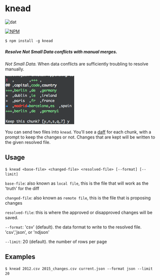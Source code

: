 # knead

![dat](http://img.shields.io/badge/Development%20sponsored%20by-dat-green.svg?style=flat)

[![NPM](https://nodei.co/npm/knead.png?global=true)](https://nodei.co/npm/knead/)

```
$ npm install -g knead
```

##### Resolve Not Small Data conflicts with manual merges.

*Not Small Data.*  When data conflicts are sufficiently troubling to resolve manually.

![diff](/images/diff.png)

You can send two files into `knead`. You'll see a [daff](https://github.com/paulfitz/daff) for each chunk, with a prompt to keep the changes or not. Changes that are kept will be written to the given resolved file.

## Usage

```
$ knead <base-file> <changed-file> <resolved-file> [--format] [--limit]
```

`base-file`: also known as `local file`, this is the file that will work as the 'truth' for the diff

`changed-file`: also known as `remote file`, this is the file that is proposing changes

`resolved-file`: this is where the approved or disapproved changes will be saved.

`--format`: 'csv' (default). the data format to write to the resolved file. 'csv','json', or 'ndjson'

`--limit`: 20 (default). the number of rows per page

## Examples

```
$ knead 2012.csv 2015_changes.csv current.json --format json --limit 20
```